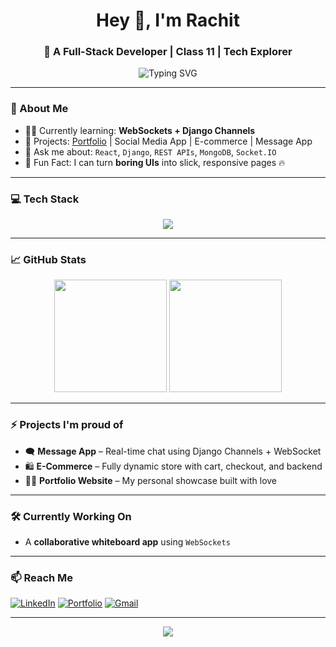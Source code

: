 <h1 align="center">Hey 👋, I'm Rachit</h1>
<h3 align="center">🚀 A Full-Stack Developer | Class 11 | Tech Explorer</h3>

<p align="center">
  <img src="https://readme-typing-svg.demolab.com?font=Fira+Code&weight=500&pause=1000&center=true&vCenter=true&multiline=true&width=600&height=80&lines=React+%7C+Django+%7C+MongoDB+%7C+Tailwind+%7C+WebSockets;Always+building%2C+breaking%2C+learning+%F0%9F%94%A5" alt="Typing SVG" />
</p>



---

### 🧠 About Me

- 🧑‍💻 Currently learning: **WebSockets + Django Channels**
- 🔨 Projects: [Portfolio](https://rachitt-portfolio.vercel.app) | Social Media App | E-commerce | Message App
- 💬 Ask me about: `React`, `Django`, `REST APIs`, `MongoDB`, `Socket.IO`
- 🧩 Fun Fact: I can turn **boring UIs** into slick, responsive pages 🔥

---

### 💻 Tech Stack

<p align="center">
  <img src="https://skillicons.dev/icons?i=react,js,html,css,tailwind,python,django,mongodb,nodejs,express,git,github,vscode" />
</p>

---

### 📈 GitHub Stats

<p align="center">
  <img src="https://github-readme-stats.vercel.app/api?username=R4CHIT&show_icons=true&theme=tokyonight" height="180" />
  <img src="https://github-readme-stats.vercel.app/api/top-langs/?username=R4CHIT&layout=compact&theme=tokyonight" height="180"/>
</p>

---

### ⚡ Projects I'm proud of

- 🗨️ **Message App** – Real-time chat using Django Channels + WebSocket  
- 🛍️ **E-Commerce** – Fully dynamic store with cart, checkout, and backend  
- 👨‍🎨 **Portfolio Website** – My personal showcase built with love  

---

### 🛠️ Currently Working On
- A **collaborative whiteboard app** using `WebSockets`

---

### 📫 Reach Me

[![LinkedIn](https://img.shields.io/badge/LinkedIn-blue?style=for-the-badge&logo=linkedin&logoColor=white)](https://www.linkedin.com/in/rachit-tiwari-8726a1342/)
[![Portfolio](https://img.shields.io/badge/Portfolio-Visit-orange?style=for-the-badge)](https://rachitt-portfolio.vercel.app)
[![Gmail](https://img.shields.io/badge/Gmail-Email-red?style=for-the-badge&logo=gmail&logoColor=white)](mailto:tiwarirachit50@gmail.com)

---

<p align="center">
  <img src="https://komarev.com/ghpvc/?username=R4CHIT&label=Profile%20Views&color=blueviolet&style=flat" />
</p>
